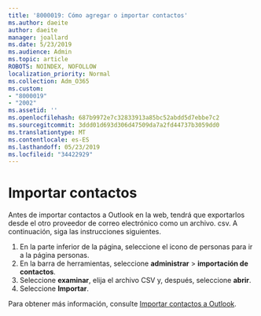 ```yaml
---
title: '8000019: Cómo agregar o importar contactos'
ms.author: daeite
author: daeite
manager: joallard
ms.date: 5/23/2019
ms.audience: Admin
ms.topic: article
ROBOTS: NOINDEX, NOFOLLOW
localization_priority: Normal
ms.collection: Adm_O365
ms.custom:
- "8000019"
- "2002"
ms.assetid: ''
ms.openlocfilehash: 687b9972e7c32833913a85bc52abdd5d7ebbe7c2
ms.sourcegitcommit: 3ddd01d693d306d47509da7a2fd44737b3059dd0
ms.translationtype: MT
ms.contentlocale: es-ES
ms.lasthandoff: 05/23/2019
ms.locfileid: "34422929"
---
```

# <a name="import-contacts"></a>Importar contactos

Antes de importar contactos a Outlook en la web, tendrá que exportarlos desde el otro proveedor de correo electrónico como un archivo. csv. A continuación, siga las instrucciones siguientes.

1. En la parte inferior de la página, seleccione el icono de personas para ir a la página personas.
2. En la barra de herramientas, seleccione **administrar** > **importación de contactos**.
3. Seleccione **examinar**, elija el archivo CSV y, después, seleccione **abrir**.
4. Seleccione **Importar**.

Para obtener más información, consulte [Importar contactos a Outlook](https://support.office.com/article/bb796340-b58a-46c1-90c7-b549b8f3c5f8#ID0EAACAAA=Outlook_on_the_web).

